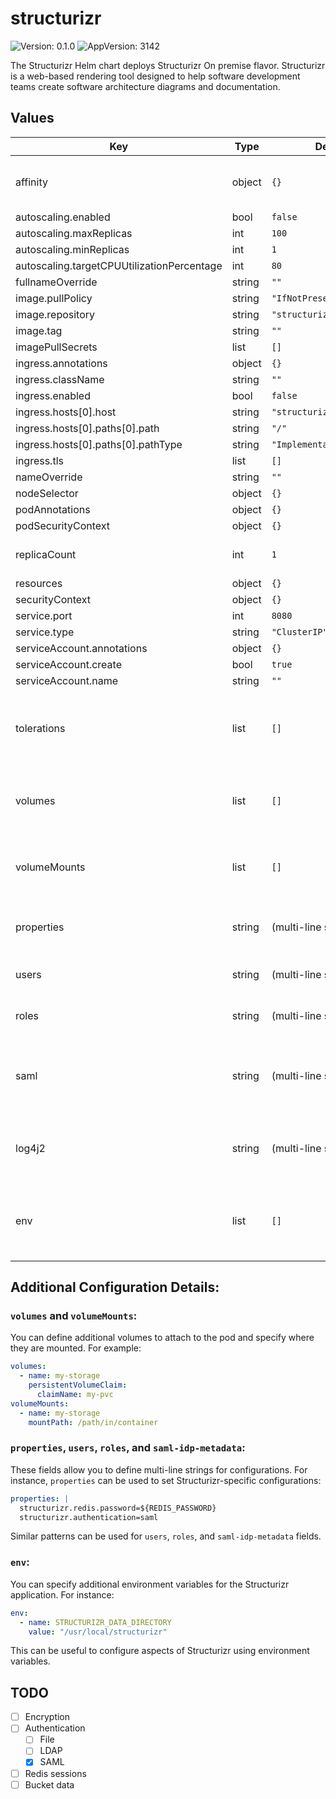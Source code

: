 # structurizr

![Version: 0.1.0](https://img.shields.io/badge/Version-0.1.0-informational?style=flat-square) ![AppVersion: 3142](https://img.shields.io/badge/AppVersion-3142-informational?style=flat-square)

The Structurizr Helm chart deploys Structurizr On premise flavor. Structurizr is a web-based rendering tool designed to help software development teams create software architecture diagrams and documentation.

## Values

| Key | Type | Default | Description |
|-----|------|---------|-------------|
| affinity | object | `{}` | Affinity settings for pod assignment. |
| autoscaling.enabled | bool | `false` |  |
| autoscaling.maxReplicas | int | `100` |  |
| autoscaling.minReplicas | int | `1` |  |
| autoscaling.targetCPUUtilizationPercentage | int | `80` |  |
| fullnameOverride | string | `""` |  |
| image.pullPolicy | string | `"IfNotPresent"` |  |
| image.repository | string | `"structurizr/onpremises"` |  |
| image.tag | string | `""` |  |
| imagePullSecrets | list | `[]` |  |
| ingress.annotations | object | `{}` |  |
| ingress.className | string | `""` |  |
| ingress.enabled | bool | `false` |  |
| ingress.hosts[0].host | string | `"structurizr.local"` |  |
| ingress.hosts[0].paths[0].path | string | `"/"` |  |
| ingress.hosts[0].paths[0].pathType | string | `"ImplementationSpecific"` |  |
| ingress.tls | list | `[]` |  |
| nameOverride | string | `""` |  |
| nodeSelector | object | `{}` |  |
| podAnnotations | object | `{}` |  |
| podSecurityContext | object | `{}` |  |
| replicaCount | int | `1` | Specify the number of replicas |
| resources | object | `{}` |  |
| securityContext | object | `{}` |  |
| service.port | int | `8080` |  |
| service.type | string | `"ClusterIP"` |  |
| serviceAccount.annotations | object | `{}` |  |
| serviceAccount.create | bool | `true` |  |
| serviceAccount.name | string | `""` |  |
| tolerations | list | `[]` | Tolerations for pod assignment. Useful for nodes with taints. |
| volumes | list | `[]` | List of additional volumes to be added to the pods. |
| volumeMounts | list | `[]` | Specifies where to mount the volumes in the pod. |
| properties | string | (multi-line string) | Custom properties configuration for Structurizr. |
| users | string | (multi-line string) | Specifies user credentials for Structurizr. |
| roles | string | (multi-line string) | Specifies user roles for Structurizr. |
| saml | string | (multi-line string) | SAML identity provider metadata configuration for Structurizr authentication. |
| log4j2 | string | (multi-line string) | Configuration settings for the logging system using Log4j2. |
| env | list | `[]` | List of environment variables to be set for the Structurizr pod. |

## Additional Configuration Details:

### `volumes` and `volumeMounts`:
You can define additional volumes to attach to the pod and specify where they are mounted. For example:

```yaml
volumes:
  - name: my-storage
    persistentVolumeClaim:
      claimName: my-pvc
volumeMounts:
  - name: my-storage
    mountPath: /path/in/container
```

### `properties`, `users`, `roles`, and `saml-idp-metadata`:
These fields allow you to define multi-line strings for configurations. For instance, `properties` can be used to set Structurizr-specific configurations:

```yaml
properties: |
  structurizr.redis.password=${REDIS_PASSWORD}
  structurizr.authentication=saml
```
Similar patterns can be used for `users`, `roles`, and `saml-idp-metadata` fields.

### `env`:
You can specify additional environment variables for the Structurizr application. For instance:

```yaml
env:
  - name: STRUCTURIZR_DATA_DIRECTORY
    value: "/usr/local/structurizr"
```
This can be useful to configure aspects of Structurizr using environment variables.

## TODO

- [ ] Encryption
- [ ] Authentication
  - [ ] File
  - [ ] LDAP
  - [x] SAML
- [ ] Redis sessions
- [ ] Bucket data

